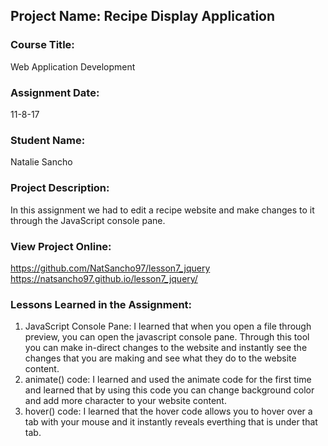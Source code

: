 ## Project Name:  Recipe Display Application

### Course Title:
Web Application Development

### Assignment Date:  
11-8-17

### Student Name:  
Natalie Sancho

### Project Description:
In this assignment we had to edit a recipe website and make changes to it through the JavaScript console pane. 

### View Project Online:
https://github.com/NatSancho97/lesson7_jquery
https://natsancho97.github.io/lesson7_jquery/

### Lessons Learned in the Assignment:
1. JavaScript Console Pane: I learned that when you open a file through preview, you can open the javascript console pane. Through this tool you can make in-direct changes to the website and instantly see the changes that you are making and see what they do to the website content.
2. animate() code: I learned and used the animate code for the first time and learned that by using this code you can change background color and add more character to your website content. 
3. hover() code: I learned that the hover code allows you to hover over a tab with your mouse and it instantly reveals everthing that is under that tab. 

